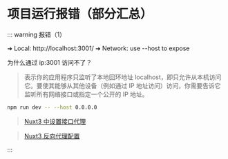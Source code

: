 # 项目运行报错（部分汇总）

::: warning 报错（1）

➜ Local: http://localhost:3001/
➜ Network: use --host to expose

为什么通过 ip:3001 访问不了？

> 表示你的应用程序只监听了本地回环地址 localhost，即只允许从本机访问它。要使其能够从其他设备（例如通过 IP 地址访问）访问，你需要告诉它监听所有网络接口或指定一个公开的 IP 地址。

```bash
npm run dev -- --host 0.0.0.0
```

> [Nuxt3 中设置接口代理](https://juejin.cn/post/7256954816793608248)

> [Nuxt3 反向代理配置](https://cloud.tencent.com/developer/article/2352865)

:::
